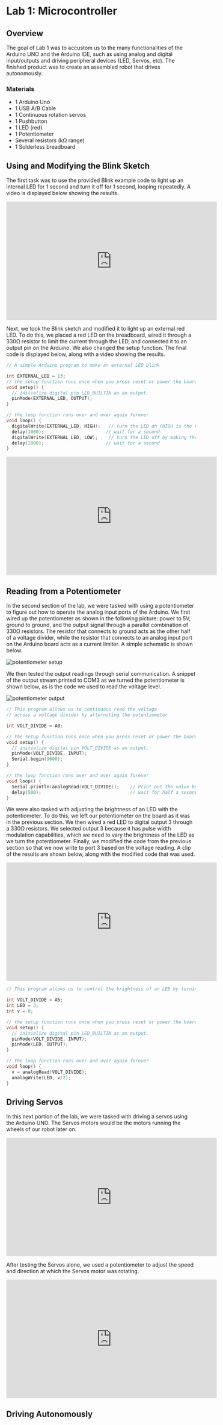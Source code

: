 # Lab 1: Microcontroller

## Overview
The goal of Lab 1 was to accustom us to the many functionalities of the Arduino UNO 
and the Arduino IDE, such as using analog and digital input/outputs and driving 
peripheral devices (LED, Servos, etc). The finished product was to create 
an assembled robot that drives autonomously.


### Materials
* 1 Arduino Uno
* 1 USB A/B Cable
* 1 Continuous rotation servos
* 1 Pushbutton
* 1 LED (red)
* 1 Potentiometer
* Several resistors (kΩ range)
* 1 Solderless breadboard

## Using and Modifying the Blink Sketch

The first task was to use the provided Blink example code to light up an internal LED for 1 second 
and turn it off for 1 second, looping repeatedly. A video is displayed below showing the results.

<iframe width="560" height="315" src="https://www.youtube.com/embed/ZpkMIolsPc0" frameborder="0" allow="accelerometer; autoplay; encrypted-media; gyroscope; picture-in-picture" allowfullscreen></iframe>

Next, we took the Blink sketch and modified it to light up an external red LED.
To do this, we placed a red LED on the breadboard, wired it through a 330Ω resistor to limit the current through the LED,
and connected it to an output pin on the Arduino. We also changed the setup function. The final code is displayed below, along with a video showing the results.

```c
// A simple Arduino program to make an external LED blink

int EXTERNAL_LED = 13;
// the setup function runs once when you press reset or power the board
void setup() {
  // initialize digital pin LED_BUILTIN as an output.
  pinMode(EXTERNAL_LED, OUTPUT);
}

// the loop function runs over and over again forever
void loop() {
  digitalWrite(EXTERNAL_LED, HIGH);   // turn the LED on (HIGH is the voltage level)
  delay(1000);                       // wait for a second
  digitalWrite(EXTERNAL_LED, LOW);    // turn the LED off by making the voltage LOW
  delay(1000);                       // wait for a second
}
```

<iframe width="560" height="315" src="https://www.youtube.com/embed/X57n8F3q364" frameborder="0" allow="accelerometer; autoplay; encrypted-media; gyroscope; picture-in-picture" allowfullscreen></iframe>

## Reading from a Potentiometer

In the second section of the lab, we were tasked with using a potentiometer to figure out 
how to operate the analog input ports of the Arduino. We first wired up the potentiometer as shown in the following picture: power to 5V, ground to ground, and the output signal through a parallel combination of 330Ω resistors. The resistor that connects to ground acts as the other half of a voltage divider, while the resistor that connects to an analog input port on the Arduino board acts as a current limiter. A simple schematic is shown below. 

![potentiometer setup](lab1/media/potentiometer_setup.jpg)

We then tested the output readings through serial communication. A snippet of the output stream printed to COM3 as we turned the potentiometer is shown below, as is the code we used to read the voltage level.

![potentiometer output](lab1/media/potentiometer_output.jpg)


```c
// This program allows us to continuous read the voltage 
// across a voltage divider by alternating the potentiometer

int VOLT_DIVIDE = A0;

// the setup function runs once when you press reset or power the board
void setup() {
  // initialize digital pin VOLT_DIVIDE as an output.
  pinMode(VOLT_DIVIDE, INPUT);
  Serial.begin(9600);
}

// the loop function runs over and over again forever
void loop() {
  Serial.println(analogRead(VOLT_DIVIDE));    // Print out the value being read from the analog pin
  delay(500);                                 // wait for half a second
}
```

We were also tasked with adjusting the brightness of an LED with the potentiometer.
To do this, we left our potentiometer on the board as it was in the previous section. We then
wired a red LED to digital output 3 through a 330Ω resistors. We selected output 3 because it has pulse width modulation
capabilities, which we need to vary the brightness of the LED as we turn the potentiometer. Finally, we modified the code from the previous section so that we now write to port 3 based on the voltage reading.
A clip of the results are shown below, along with the modified code that was used.

<iframe width="560" height="315" src="https://www.youtube.com/embed/P90ZEs6cvP0" frameborder="0" allow="accelerometer; autoplay; encrypted-media; gyroscope; picture-in-picture" allowfullscreen></iframe>

```c
// This program allows us to control the brightness of an LED by turning the potentiometer

int VOLT_DIVIDE = A5;
int LED = 3;
int v = 0;

// the setup function runs once when you press reset or power the board
void setup() {
  // initialize digital pin LED_BUILTIN as an output.
  pinMode(VOLT_DIVIDE, INPUT);
  pinMode(LED, OUTPUT);
}

// the loop function runs over and over again forever
void loop() {
  v = analogRead(VOLT_DIVIDE);
  analogWrite(LED, v/2);
}
```
## Driving Servos
In this next portion of the lab, we were tasked with driving a servos using the Arduino UNO.
The Servos motors would be the motors running the wheels of our robot later on.

<iframe width="560" height="315" src="https://www.youtube.com/embed/WLWtf4ng6Ug" frameborder="0" allow="accelerometer; autoplay; encrypted-media; gyroscope; picture-in-picture" allowfullscreen></iframe>

After testing the Servos alone, we used a potentiometer to adjust the speed and direction 
at which the Servos motor was rotating.

<iframe width="560" height="315" src="https://www.youtube.com/embed/ou17E-c4ugQ" frameborder="0" allow="accelerometer; autoplay; encrypted-media; gyroscope; picture-in-picture" allowfullscreen></iframe>

## Driving Autonomously
 


